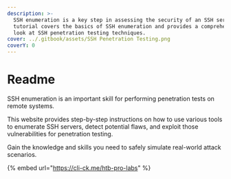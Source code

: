 ```yaml
---
description: >-
  SSH enumeration is a key step in assessing the security of an SSH server. This
  tutorial covers the basics of SSH enumeration and provides a comprehensive
  look at SSH penetration testing techniques.
cover: ../.gitbook/assets/SSH Penetration Testing.png
coverY: 0
---
```


# Readme

SSH enumeration is an important skill for performing penetration tests on remote systems.&#x20;

This website provides step-by-step instructions on how to use various tools to enumerate SSH servers, detect potential flaws, and exploit those vulnerabilities for penetration testing.&#x20;

Gain the knowledge and skills you need to safely simulate real-world attack scenarios.

{% embed url="https://cli-ck.me/htb-pro-labs" %}
